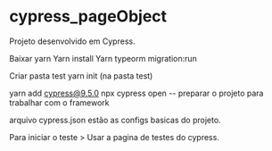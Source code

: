 # cypress_pageObject
Projeto desenvolvido em Cypress. 

Baixar yarn
Yarn install
Yarn typeorm migration:run

Criar pasta test
yarn init (na pasta test)

yarn add cypress@9.5.0
npx cypress open -- preparar o projeto para trabalhar com o framework

arquivo cypress.json estão as configs basicas do projeto.

Para iniciar o teste > Usar a pagina de testes do cypress. 

